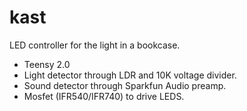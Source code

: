 # kast
LED controller for the light in a bookcase.

- Teensy 2.0
- Light detector through LDR and 10K voltage divider.
- Sound detector through Sparkfun Audio preamp.
- Mosfet (IFR540/IFR740) to drive LEDS.
